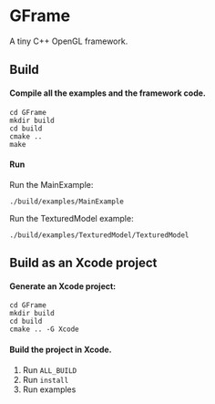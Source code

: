 # GFrame
A tiny C++ OpenGL framework.

## Build
#### Compile all the examples and the framework code.

```
cd GFrame
mkdir build
cd build
cmake ..
make
```

#### Run
Run the MainExample:

```
./build/examples/MainExample
```

Run the TexturedModel example:

```        
./build/examples/TexturedModel/TexturedModel
```

## Build as an Xcode project

#### Generate an Xcode project:

```
cd GFrame
mkdir build
cd build
cmake .. -G Xcode
```

#### Build the project in Xcode.
1. Run `ALL_BUILD`
2. Run `install`
3. Run examples
